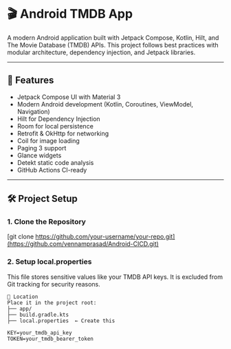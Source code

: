 # 🎬 Android TMDB App

A modern Android application built with Jetpack Compose, Kotlin, Hilt, and The Movie Database (TMDB) APIs. This project follows best practices with modular architecture, dependency injection, and Jetpack libraries.

---

## 🚀 Features

- Jetpack Compose UI with Material 3
- Modern Android development (Kotlin, Coroutines, ViewModel, Navigation)
- Hilt for Dependency Injection
- Room for local persistence
- Retrofit & OkHttp for networking
- Coil for image loading
- Paging 3 support
- Glance widgets
- Detekt static code analysis
- GitHub Actions CI-ready

---

## 🛠️ Project Setup

### 1. Clone the Repository

[git clone https://github.com/your-username/your-repo.git](https://github.com/vennamprasad/Android-CICD.git)

### 2. Setup local.properties
This file stores sensitive values like your TMDB API keys. It is excluded from Git tracking for security reasons.
```
📍 Location
Place it in the project root:
├── app/
├── build.gradle.kts
├── local.properties  ← Create this

KEY=your_tmdb_api_key
TOKEN=your_tmdb_bearer_token
```
